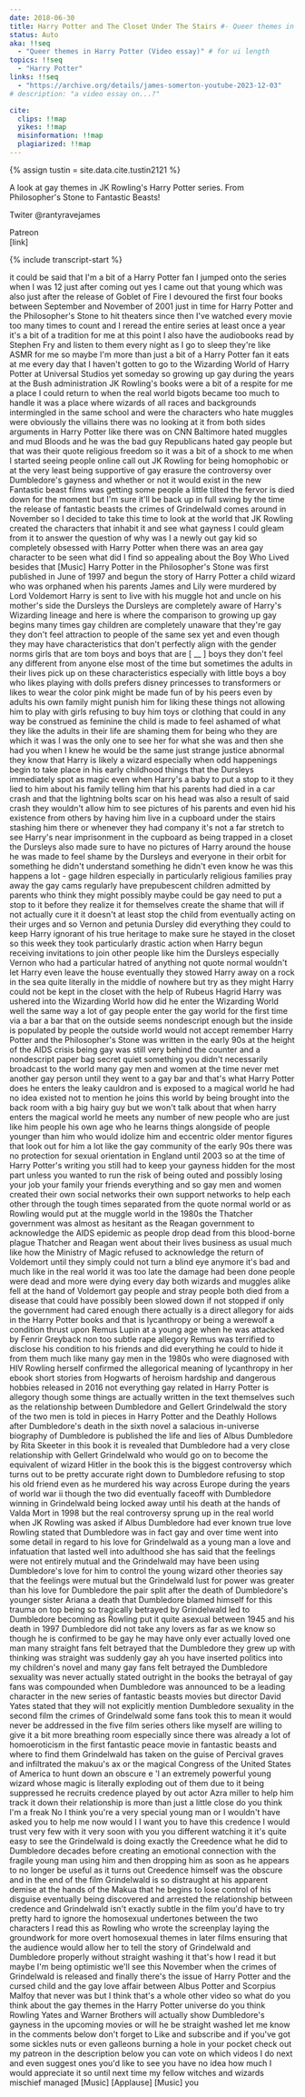```yaml
---
date: 2018-06-30
title: Harry Potter and The Closet Under The Stairs #- Queer themes in Harry Potter (Video essay)
status: Auto
aka: !!seq
  - "Queer themes in Harry Potter (Video essay)" # for ui length
topics: !!seq
  - "Harry Potter"
links: !!seq
  - "https://archive.org/details/james-somerton-youtube-2023-12-03"
# description: "a video essay on...?"

cite:
  clips: !!map
  yikes: !!map
  misinformation: !!map
  plagiarized: !!map
---
```

{% assign tustin = site.data.cite.tustin2121 %}

<compare>
<credits class="desc">

A look at gay themes in JK Rowling's Harry Potter series. From Philosopher's Stone to Fantastic Beasts!

Twiter
@rantyravejames

Patreon  
[link]

</credits>
</compare>

{% include transcript-start %}

it could be said that I'm a bit of a Harry Potter fan I jumped onto the series
when I was 12 just after coming out yes I came out that young which was also
just after the release of Goblet of Fire I devoured the first four books between
September and November of 2001 just in time for Harry Potter and the
Philosopher's Stone to hit theaters since then I've watched every movie too many
times to count and I reread the entire series at least once a year it's a bit of
a tradition for me at this point I also have the audiobooks read by Stephen Fry
and listen to them every night as I go to sleep they're like ASMR for me so
maybe I'm more than just a bit of a Harry Potter fan it eats at me every day
that I haven't gotten to go to the Wizarding World of Harry Potter at Universal
Studios yet someday so growing up gay during the years at the Bush
administration JK Rowling's books were a bit of a respite for me a place I could
return to when the real world bigots became too much to handle it was a place
where wizards of all races and backgrounds intermingled in the same school and
were the characters who hate muggles were obviously the villains there was no
looking at it from both sides arguments in Harry Potter like there was on CNN
Baltimore hated muggles and mud Bloods and he was the bad guy Republicans hated
gay people but that was their quote religious freedom so it was a bit of a shock
to me when I started seeing people online call out JK Rowling for being
homophobic or at the very least being supportive of gay erasure the controversy
over Dumbledore's gayness and whether or not it would exist in the new Fantastic
beast films was getting some people a little tilted the fervor is died down for
the moment but I'm sure it'll be back up in full swing by the time the release
of fantastic beasts the crimes of Grindelwald comes around in November so I
decided to take this time to look at the world that JK Rowling created the
characters that inhabit it and see what gayness I could gleam from it to answer
the question of why was I a newly out gay kid so completely obsessed with Harry
Potter when there was an area gay character to be seen what did I find so
appealing about the Boy Who Lived besides that [Music] Harry Potter in the
Philosopher's Stone was first published in June of 1997 and begun the story of
Harry Potter a child wizard who was orphaned when his parents James and Lily
were murdered by Lord Voldemort Harry is sent to live with his muggle hot and
uncle on his mother's side the Dursleys the Dursleys are completely aware of
Harry's Wizarding lineage and here is where the comparison to growing up gay
begins many times gay children are completely unaware that they're gay they
don't feel attraction to people of the same sex yet and even though they may
have characteristics that don't perfectly align with the gender norms girls that
are tom boys and boys that are [ __ ] boys they don't feel any different from
anyone else most of the time but sometimes the adults in their lives pick up on
these characteristics especially with little boys a boy who likes playing with
dolls prefers disney princesses to transformers or likes to wear the color pink
might be made fun of by his peers even by adults his own family might punish him
for liking these things not allowing him to play with girls refusing to buy him
toys or clothing that could in any way be construed as feminine the child is
made to feel ashamed of what they like the adults in their life are shaming them
for being who they are which it was I was the only one to see her for what she
was and then she had you when I knew he would be the same just strange justice
abnormal they know that Harry is likely a wizard especially when odd happenings
begin to take place in his early childhood things that the Dursleys immediately
spot as magic even when Harry's a baby to put a stop to it they lied to him
about his family telling him that his parents had died in a car crash and that
the lightning bolts scar on his head was also a result of said crash they
wouldn't allow him to see pictures of his parents and even hid his existence
from others by having him live in a cupboard under the stairs stashing him there
or whenever they had company it's not a far stretch to see Harry's near
imprisonment in the cupboard as being trapped in a closet the Dursleys also made
sure to have no pictures of Harry around the house he was made to feel shame by
the Dursleys and everyone in their orbit for something he didn't understand
something he didn't even know he was this happens a lot - gage hildren
especially in particularly religious families pray away the gay cams regularly
have prepubescent children admitted by parents who think they might possibly
maybe could be gay need to put a stop to it before they realize it for
themselves create the shame that will if not actually cure it it doesn't at
least stop the child from eventually acting on their urges and so Vernon and
petunia Dursley did everything they could to keep Harry ignorant of his true
heritage to make sure he stayed in the closet so this week they took
particularly drastic action when Harry begun receiving invitations to join other
people like him the Dursleys especially Vernon who had a particular hatred of
anything not quote normal wouldn't let Harry even leave the house eventually
they stowed Harry away on a rock in the sea quite literally in the middle of
nowhere but try as they might Harry could not be kept in the closet with the
help of Rubeus Hagrid Harry was ushered into the Wizarding World how did he
enter the Wizarding World well the same way a lot of gay people enter the gay
world for the first time via a bar a bar that on the outside seems nondescript
enough but the inside is populated by people the outside world would not accept
remember Harry Potter and the Philosopher's Stone was written in the early 90s
at the height of the AIDS crisis being gay was still very behind the counter and
a nondescript paper bag secret quiet something you didn't necessarily broadcast
to the world many gay men and women at the time never met another gay person
until they went to a gay bar and that's what Harry Potter does he enters the
leaky cauldron and is exposed to a magical world he had no idea existed not to
mention he joins this world by being brought into the back room with a big hairy
guy but we won't talk about that when harry enters the magical world he meets
any number of new people who are just like him people his own age who he learns
things alongside of people younger than him who would idolize him and eccentric
older mentor figures that look out for him a lot like the gay community of the
early 90s there was no protection for sexual orientation in England until 2003
so at the time of Harry Potter's writing you still had to keep your gayness
hidden for the most part unless you wanted to run the risk of being outed and
possibly losing your job your family your friends everything and so gay men and
women created their own social networks their own support networks to help each
other through the tough times separated from the quote normal world or as
Rowling would put at the muggle world in the 1980s the Thatcher government was
almost as hesitant as the Reagan government to acknowledge the AIDS epidemic as
people drop dead from this blood-borne plague Thatcher and Reagan went about
their lives business as usual much like how the Ministry of Magic refused to
acknowledge the return of Voldemort until they simply could not turn a blind eye
anymore it's bad and much like in the real world it was too late the damage had
been done people were dead and more were dying every day both wizards and
muggles alike fell at the hand of Voldemort gay people and stray people both
died from a disease that could have possibly been slowed down if not stopped if
only the government had cared enough there actually is a direct allegory for
aids in the Harry Potter books and that is lycanthropy or being a werewolf a
condition thrust upon Remus Lupin at a young age when he was attacked by Fenrir
Greyback non too subtle rape allegory Remus was terrified to disclose his
condition to his friends and did everything he could to hide it from them much
like many gay men in the 1980s who were diagnosed with HIV Rowling herself
confirmed the allegorical meaning of lycanthropy in her ebook short stories from
Hogwarts of heroism hardship and dangerous hobbies released in 2016 not
everything gay related in Harry Potter is allegory though some things are
actually written in the text themselves such as the relationship between
Dumbledore and Gellert Grindelwald the story of the two men is told in pieces in
Harry Potter and the Deathly Hollows after Dumbledore's death in the sixth novel
a salacious in-universe biography of Dumbledore is published the life and lies
of Albus Dumbledore by Rita Skeeter in this book it is revealed that Dumbledore
had a very close relationship with Gellert Grindelwald who would go on to become
the equivalent of wizard Hitler in the book this is the biggest controversy
which turns out to be pretty accurate right down to Dumbledore refusing to stop
his old friend even as he murdered his way across Europe during the years of
world war ii though the two did eventually faceoff with Dumbledore winning in
Grindelwald being locked away until his death at the hands of Valda Mort in 1998
but the real controversy sprung up in the real world when JK Rowling was asked
if Albus Dumbledore had ever known true love Rowling stated that Dumbledore was
in fact gay and over time went into some detail in regard to his love for
Grindelwald as a young man a love and infatuation that lasted well into
adulthood she has said that the feelings were not entirely mutual and the
Grindelwald may have been using Dumbledore's love for him to control the young
wizard other theories say that the feelings were mutual but the Grindelwald lust
for power was greater than his love for Dumbledore the pair split after the
death of Dumbledore's younger sister Ariana a death that Dumbledore blamed
himself for this trauma on top being so tragically betrayed by Grindelwald led
to Dumbledore becoming as Rowling put it quite asexual between 1945 and his
death in 1997 Dumbledore did not take any lovers as far as we know so though he
is confirmed to be gay he may have only ever actually loved one man many
straight fans felt betrayed that the Dumbledore they grew up with thinking was
straight was suddenly gay ah you have inserted politics into my children's novel
and many gay fans felt betrayed the Dumbledore sexuality was never actually
stated outright in the books the betrayal of gay fans was compounded when
Dumbledore was announced to be a leading character in the new series of
fantastic beasts movies but director David Yates stated that they will not
explicitly mention Dumbledore sexuality in the second film the crimes of
Grindelwald some fans took this to mean it would never be addressed in the five
film series others like myself are willing to give it a bit more breathing room
especially since there was already a lot of homoeroticism in the first fantastic
peace movie in fantastic beasts and where to find them Grindelwald has taken on
the guise of Percival graves and infiltrated the makuu's ax or the magical
Congress of the United States of America to hunt down an obscure e 'l an
extremely powerful young wizard whose magic is literally exploding out of them
due to it being suppressed he recruits credence played by out actor Azra miller
to help him track it down their relationship is more than just a little close do
you think I'm a freak No I think you're a very special young man or I wouldn't
have asked you to help me now would I I want you to have this credence I would
trust very few with it very soon with you you different watching it it's quite
easy to see the Grindelwald is doing exactly the Creedence what he did to
Dumbledore decades before creating an emotional connection with the fragile
young man using him and then dropping him as soon as he appears to no longer be
useful as it turns out Creedence himself was the obscure and in the end of the
film Grindelwald is so distraught at his apparent demise at the hands of the
Makua that he begins to lose control of his disguise eventually being discovered
and arrested the relationship between credence and Grindelwald isn't exactly
subtle in the film you'd have to try pretty hard to ignore the homosexual
undertones between the two characters I read this as Rowling who wrote the
screenplay laying the groundwork for more overt homosexual themes in later films
ensuring that the audience would allow her to tell the story of Grindelwald and
Dumbledore properly without straight washing it that's how I read it but maybe
I'm being optimistic we'll see this November when the crimes of Grindelwald is
released and finally there's the issue of Harry Potter and the cursed child and
the gay love affair between Albus Potter and Scorpius Malfoy that never was but
I think that's a whole other video so what do you think about the gay themes in
the Harry Potter universe do you think Rowling Yates and Warner Brothers will
actually show Dumbledore's gayness in the upcoming movies or will he be straight
washed let me know in the comments below don't forget to Like and subscribe and
if you've got some sickles nuts or even galleons burning a hole in your pocket
check out my patreon in the description below you can vote on which videos I do
next and even suggest ones you'd like to see you have no idea how much I would
appreciate it so until next time my fellow witches and wizards mischief managed
[Music] [Applause] [Music] you